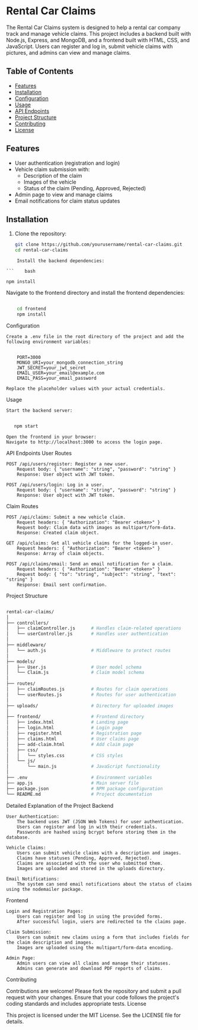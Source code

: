# Rental Car Claims

The Rental Car Claims system is designed to help a rental car company track and manage vehicle claims. This project includes a backend built with Node.js, Express, and MongoDB, and a frontend built with HTML, CSS, and JavaScript. Users can register and log in, submit vehicle claims with pictures, and admins can view and manage claims.

## Table of Contents

- [Features](#features)
- [Installation](#installation)
- [Configuration](#configuration)
- [Usage](#usage)
- [API Endpoints](#api-endpoints)
- [Project Structure](#project-structure)
- [Contributing](#contributing)
- [License](#license)

## Features

- User authentication (registration and login)
- Vehicle claim submission with:
  - Description of the claim
  - Images of the vehicle
  - Status of the claim (Pending, Approved, Rejected)
- Admin page to view and manage claims
- Email notifications for claim status updates

## Installation

1. Clone the repository:
   ```bash
   git clone https://github.com/yourusername/rental-car-claims.git
   cd rental-car-claims
```
    Install the backend dependencies:

```    bash

npm install
```
Navigate to the frontend directory and install the frontend dependencies:

```bash

    cd frontend
    npm install
```
Configuration

    Create a .env file in the root directory of the project and add the following environment variables:

```    env

    PORT=3000
    MONGO_URI=your_mongodb_connection_string
    JWT_SECRET=your_jwt_secret
    EMAIL_USER=your_email@example.com
    EMAIL_PASS=your_email_password
```
    Replace the placeholder values with your actual credentials.

Usage

    Start the backend server:

 ```   bash

    npm start
```
    Open the frontend in your browser:
    Navigate to http://localhost:3000 to access the login page.

API Endpoints
User Routes

    POST /api/users/register: Register a new user.
        Request body: { "username": "string", "password": "string" }
        Response: User object with JWT token.

    POST /api/users/login: Log in a user.
        Request body: { "username": "string", "password": "string" }
        Response: User object with JWT token.

Claim Routes

    POST /api/claims: Submit a new vehicle claim.
        Request headers: { "Authorization": "Bearer <token>" }
        Request body: Claim data with images as multipart/form-data.
        Response: Created claim object.

    GET /api/claims: Get all vehicle claims for the logged-in user.
        Request headers: { "Authorization": "Bearer <token>" }
        Response: Array of claim objects.

    POST /api/claims/email: Send an email notification for a claim.
        Request headers: { "Authorization": "Bearer <token>" }
        Request body: { "to": "string", "subject": "string", "text": "string" }
        Response: Email sent confirmation.

Project Structure

```bash

rental-car-claims/
│
├── controllers/
│   ├── claimController.js      # Handles claim-related operations
│   └── userController.js       # Handles user authentication
│
├── middleware/
│   └── auth.js                 # Middleware to protect routes
│
├── models/
│   ├── User.js                 # User model schema
│   └── Claim.js                # Claim model schema
│
├── routes/
│   ├── claimRoutes.js          # Routes for claim operations
│   └── userRoutes.js           # Routes for user authentication
│
├── uploads/                    # Directory for uploaded images
│
├── frontend/                   # Frontend directory
│   ├── index.html              # Landing page
│   ├── login.html              # Login page
│   ├── register.html           # Registration page
│   ├── claims.html             # User claims page
│   ├── add-claim.html          # Add claim page
│   ├── css/
│   │   └── styles.css          # CSS styles
│   └── js/
│       └── main.js             # JavaScript functionality
│
├── .env                        # Environment variables
├── app.js                      # Main server file
├── package.json                # NPM package configuration
└── README.md                   # Project documentation
```
Detailed Explanation of the Project
Backend

    User Authentication:
        The backend uses JWT (JSON Web Tokens) for user authentication.
        Users can register and log in with their credentials.
        Passwords are hashed using bcrypt before storing them in the database.

    Vehicle Claims:
        Users can submit vehicle claims with a description and images.
        Claims have statuses (Pending, Approved, Rejected).
        Claims are associated with the user who submitted them.
        Images are uploaded and stored in the uploads directory.

    Email Notifications:
        The system can send email notifications about the status of claims using the nodemailer package.

Frontend

    Login and Registration Pages:
        Users can register and log in using the provided forms.
        After successful login, users are redirected to the claims page.

    Claim Submission:
        Users can submit new claims using a form that includes fields for the claim description and images.
        Images are uploaded using the multipart/form-data encoding.

    Admin Page:
        Admin users can view all claims and manage their statuses.
        Admins can generate and download PDF reports of claims.

Contributing

Contributions are welcome! Please fork the repository and submit a pull request with your changes. Ensure that your code follows the project's coding standards and includes appropriate tests.
License

This project is licensed under the MIT License. See the LICENSE file for details.
